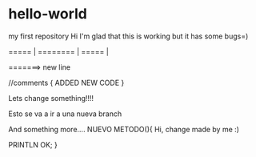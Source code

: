 # hello-world
my first repository
Hi I'm glad that this is working but it has some bugs=)


===== | ========
       |
===== |

=======>
new line

//comments
{
ADDED NEW CODE
}

Lets change something!!!!

Esto se va a ir a una nueva branch

And something more....
NUEVO METODO(){
Hi, change made by me :)

PRINTLN OK;
}

